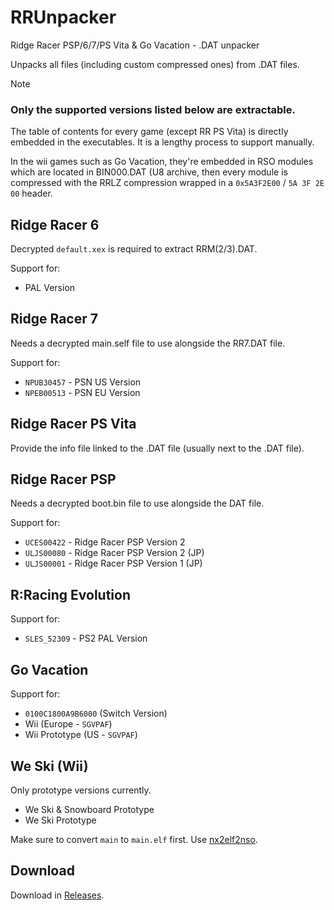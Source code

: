 # RRUnpacker
Ridge Racer PSP/6/7/PS Vita & Go Vacation - .DAT unpacker

Unpacks all files (including custom compressed ones) from .DAT files.

> [!NOTE]  
>  ### **Only the supported versions listed below are extractable.**
>
> The table of contents for every game (except RR PS Vita) is directly embedded in the executables. It is a lengthy process to support manually.
> 
> In the wii games such as Go Vacation, they're embedded in RSO modules which are located in BIN000.DAT (U8 archive, then every module is compressed with the RRLZ compression wrapped in a `0x5A3F2E00` / `5A 3F 2E 00` header.


## Ridge Racer 6
Decrypted `default.xex` is required to extract RRM(2/3).DAT.

Support for:
* PAL Version

## Ridge Racer 7
Needs a decrypted main.self file to use alongside the RR7.DAT file.

Support for:
* `NPUB30457` - PSN US Version
* `NPEB00513` - PSN EU Version

## Ridge Racer PS Vita
Provide the info file linked to the .DAT file (usually next to the .DAT file).

## Ridge Racer PSP
Needs a decrypted boot.bin file to use alongside the DAT file.

Support for:
* `UCES00422` - Ridge Racer PSP Version 2
* `ULJS00080` - Ridge Racer PSP Version 2 (JP)
* `ULJS00001` - Ridge Racer PSP Version 1 (JP)

## R:Racing Evolution
Support for:
* `SLES_52309` - PS2 PAL Version

## Go Vacation

Support for:
* `0100C1800A9B6000` (Switch Version)
* Wii (Europe - `SGVPAF`)
* Wii Prototype (US - `SGVPAF`)

## We Ski (Wii)
Only prototype versions currently.

* We Ski & Snowboard Prototype
* We Ski Prototype

Make sure to convert `main` to `main.elf` first. Use [nx2elf2nso](https://archive.org/download/nx2elf2nso/nx2elf2nso.zip).

## Download
Download in [Releases](https://github.com/Nenkai/RRUnpacker/releases).
